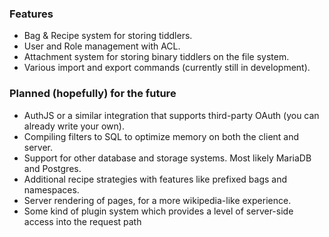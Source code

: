 ### Features

* Bag & Recipe system for storing tiddlers.
* User and Role management with ACL.
* Attachment system for storing binary tiddlers on the file system.
* Various import and export commands (currently still in development).

### Planned (hopefully) for the future

* AuthJS or a similar integration that supports third-party OAuth (you can already write your own).
* Compiling filters to SQL to optimize memory on both the client and server.
* Support for other database and storage systems. Most likely MariaDB and Postgres.
* Additional recipe strategies with features like prefixed bags and namespaces.
* Server rendering of pages, for a more wikipedia-like experience.
* Some kind of plugin system which provides a level of server-side access into the request path
